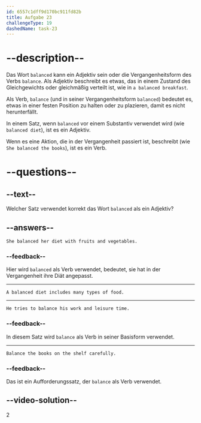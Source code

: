 ```yaml
---
id: 6557c1dff9d170bc911fd82b
title: Aufgabe 23
challengeType: 19
dashedName: task-23
---
```


# --description--

Das Wort `balanced` kann ein Adjektiv sein oder die Vergangenheitsform des Verbs `balance`. Als Adjektiv beschreibt es etwas, das in einem Zustand des Gleichgewichts oder gleichmäßig verteilt ist, wie in `a balanced breakfast`.

Als Verb, `balance` (und in seiner Vergangenheitsform `balanced`) bedeutet es, etwas in einer festen Position zu halten oder zu plazieren, damit es nicht herunterfällt.

In einem Satz, wenn `balanced` vor einem Substantiv verwendet wird (wie `balanced diet`), ist es ein Adjektiv.

Wenn es eine Aktion, die in der Vergangenheit passiert ist, beschreibt (wie `She balanced the books`), ist es ein Verb.

# --questions--

## --text--

Welcher Satz verwendet korrekt das Wort `balanced` als ein Adjektiv?

## --answers--

`She balanced her diet with fruits and vegetables.`

### --feedback--

Hier wird `balanced` als Verb verwendet, bedeutet, sie hat in der Vergangenheit ihre Diät angepasst.

---

`A balanced diet includes many types of food.`

---

`He tries to balance his work and leisure time.`

### --feedback--

In diesem Satz wird `balance` als Verb in seiner Basisform verwendet.

---

`Balance the books on the shelf carefully.`

### --feedback--

Das ist ein Aufforderungssatz, der `balance` als Verb verwendet.

## --video-solution--

2
